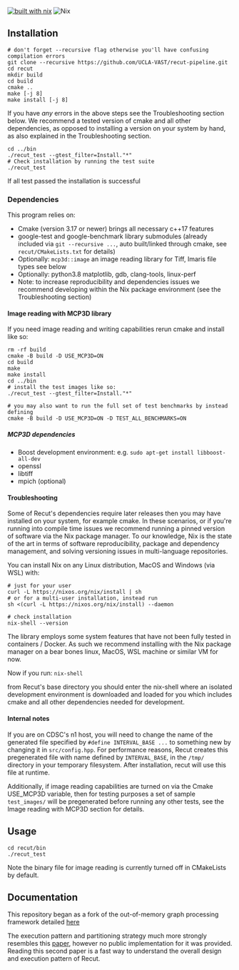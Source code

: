 [![built with
nix](https://builtwithnix.org/badge.svg)](https://builtwithnix.org)
![Nix](https://github.com/UCLA-VAST/recut-pipeline/workflows/mintest/badge.svg?event=push)

## Installation
```
# don't forget --recursive flag otherwise you'll have confusing compilation errors
git clone --recursive https://github.com/UCLA-VAST/recut-pipeline.git
cd recut
mkdir build
cd build
cmake ..
make [-j 8]
make install [-j 8]
```

If you have *any* errors in the above steps see the Troubleshooting section below. We recommend a tested version of cmake and all other dependencies, as opposed to installing a version on your system by hand, as also explained in the Troubleshooting section.

```
cd ../bin
./recut_test --gtest_filter=Install."*"
# Check installation by running the test suite
./recut_test
```

If all test passed the installation is successful

### Dependencies
This program relies on: 
- Cmake (version 3.17 or newer)
  brings all necessary c++17 features
- google-test and google-benchmark library submodules (already included via `git
  --recursive ...`, auto built/linked through cmake, see
  `recut/CMakeLists.txt` for details)
- Optionally: `mcp3d::image` an image reading library for Tiff, Imaris file types see below 
- Optionally: python3.8 matplotlib, gdb, clang-tools, linux-perf
- Note: to increase reproducibility and dependencies issues we recommend developing within the Nix package environment (see the Troubleshooting section)

#### Image reading with MCP3D library
If you need image reading and writing capabilities rerun cmake and install
like so:
```
rm -rf build
cmake -B build -D USE_MCP3D=ON
cd build
make 
make install
cd ../bin
# install the test images like so:
./recut_test --gtest_filter=Install."*" 

# you may also want to run the full set of test benchmarks by instead defining
cmake -B build -D USE_MCP3D=ON -D TEST_ALL_BENCHMARKS=ON
```

##### MCP3D dependencies
- Boost development environment:
  e.g. `sudo apt-get install libboost-all-dev`
- openssl
- libtiff
- mpich (optional)

#### Troubleshooting
Some of Recut's dependencies require later releases then you may have
installed on your system, for example cmake.  In these scenarios, or if you're
running into compile time issues we recommend running a pinned version of
software via the Nix package manager. To our knowledge, Nix is the state of the art 
in terms of software reproducibility, package and dependency management, and solving
versioning issues in multi-language repositories.

You can install Nix on any Linux
distribution, MacOS and Windows (via WSL) with:

```
# just for your user
curl -L https://nixos.org/nix/install | sh
# or for a multi-user installation, instead run
sh <(curl -L https://nixos.org/nix/install) --daemon

# check installation
nix-shell --version
```

The library employs some system features that have not been fully tested in containers / Docker. As such we recommend installing with the Nix package manager on a bear bones linux, MacOS, WSL machine or similar VM for now.

Now if you run:
`
nix-shell
`

from Recut's base directory you should enter the nix-shell where an isolated development environment is downloaded and loaded for you which includes cmake and all other dependencies needed for development.

#### Internal notes
If you are on CDSC's n1 host, you will need to change the name of the generated file specified by
`#define INTERVAL_BASE ...` to something new by changing it in `src/config.hpp`.  For performance reasons, Recut creates this pregenerated file with name defined by `INTERVAL_BASE`, in the `/tmp/` directory in your temporary filesystem. After installation, recut will use this file at runtime. 

Additionally, if image reading capabilities are turned on via the Cmake
USE_MCP3D variable, then for testing purposes a set of sample `test_images/`
will be pregenerated before running any other tests, see the Image reading with MCP3D section for details.

## Usage

```
cd recut/bin
./recut_test 
```

Note the binary file for image reading is currently turned off in CMakeLists by default.

## Documentation
This repository began as a fork of the out-of-memory graph processing framework detailed [here](https://vast.cs.ucla.edu/~chiyuze/pub/icde16.pdf)

The execution pattern and partitioning strategy much more strongly resembles this [paper]( https://arxiv.org/abs/1811.00009), however no public implementation for it was provided.
Reading this second paper is a fast way to understand the overall design and execution pattern of Recut.
